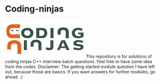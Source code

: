 # Coding-ninjas

<img src = "download.png">
This repository is for solutions of coding ninjas C++ interview batch questions. Feel free to have some idea from the codes. Disclaimer: The getting started module question I have left out, because those are basics. If you want answers for further modules, go ahead. :)
